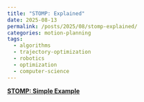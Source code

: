 ```yaml
---
title: "STOMP: Explained"
date: 2025-08-13
permalink: /posts/2025/08/stomp-explained/
categories: motion-planning
tags:
  - algorithms
  - trajectory-optimization
  - robotics
  - optimization
  - computer-science
---
```


**[STOMP: Simple Example](/files/STOMP.pdf)**
